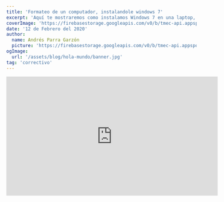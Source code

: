 ```yaml
---
title: 'Formateo de un computador, instalandole windows 7'
excerpt: 'Aquí te mostraremos como instalamos Windows 7 en una laptop, formateando el equipo con un dispositivo USB.'
coverImage: 'https://firebasestorage.googleapis.com/v0/b/tmec-api.appspot.com/o/images%2Fformateo-banner.jpg?alt=media&token=81ade069-4570-4154-ab18-ef6c61f05c1f'
date: '12 de Febrero del 2020'
author:
  name: Andrés Parra Garzón
  picture: 'https://firebasestorage.googleapis.com/v0/b/tmec-api.appspot.com/o/jmGlZffY_400x400.jpg?alt=media&token=64e638e3-57c1-4d7d-83e0-7ee87a1726fa'
ogImage:
  url: '/assets/blog/hola-mundo/banner.jpg'
tag: 'correctivo'
---
```


<!-- <iframe src="https://player.vimeo.com/video/429650476" width="640" height="351" frameborder="0" allow="autoplay; fullscreen" allowfullscreen></iframe> -->
<iframe width="560" height="315" src="https://www.youtube.com/embed/Ddub8yXMt4k" frameborder="0" allow="accelerometer; autoplay; encrypted-media; gyroscope; picture-in-picture" allowfullscreen></iframe>